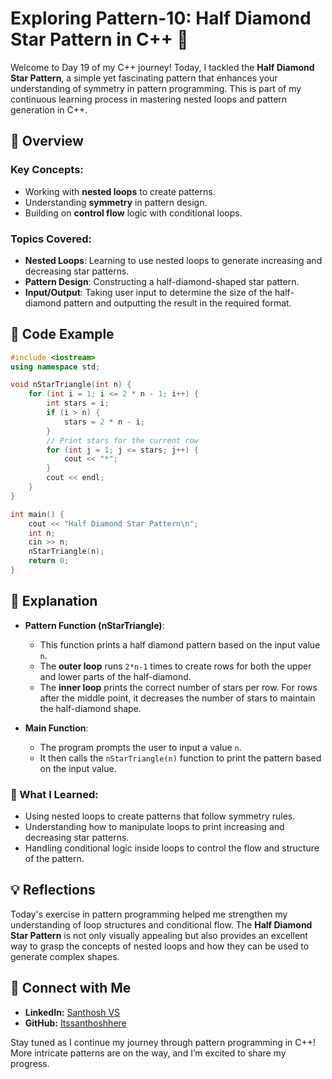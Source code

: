 # Exploring Pattern-10: Half Diamond Star Pattern in C++ 🌟

Welcome to Day 19 of my C++ journey! Today, I tackled the **Half Diamond Star Pattern**, a simple yet fascinating pattern that enhances your understanding of symmetry in pattern programming. This is part of my continuous learning process in mastering nested loops and pattern generation in C++.

## 📝 Overview

### Key Concepts:
- Working with **nested loops** to create patterns.
- Understanding **symmetry** in pattern design.
- Building on **control flow** logic with conditional loops.

### Topics Covered:
- **Nested Loops**: Learning to use nested loops to generate increasing and decreasing star patterns.
- **Pattern Design**: Constructing a half-diamond-shaped star pattern.
- **Input/Output**: Taking user input to determine the size of the half-diamond pattern and outputting the result in the required format.

## 📂 Code Example

```cpp
#include <iostream>
using namespace std;

void nStarTriangle(int n) {
    for (int i = 1; i <= 2 * n - 1; i++) {
        int stars = i;
        if (i > n) {
            stars = 2 * n - i;
        }
        // Print stars for the current row
        for (int j = 1; j <= stars; j++) {
            cout << "*";
        }
        cout << endl;
    }
}

int main() {
    cout << "Half Diamond Star Pattern\n";
    int n;
    cin >> n;
    nStarTriangle(n);
    return 0;
}
```

## 📘 Explanation

- **Pattern Function (nStarTriangle)**:
  - This function prints a half diamond pattern based on the input value `n`.
  - The **outer loop** runs `2*n-1` times to create rows for both the upper and lower parts of the half-diamond.
  - The **inner loop** prints the correct number of stars per row. For rows after the middle point, it decreases the number of stars to maintain the half-diamond shape.

- **Main Function**:
  - The program prompts the user to input a value `n`.
  - It then calls the `nStarTriangle(n)` function to print the pattern based on the input value.

### 🚀 What I Learned:
- Using nested loops to create patterns that follow symmetry rules.
- Understanding how to manipulate loops to print increasing and decreasing star patterns.
- Handling conditional logic inside loops to control the flow and structure of the pattern.

## 💡 Reflections

Today's exercise in pattern programming helped me strengthen my understanding of loop structures and conditional flow. The **Half Diamond Star Pattern** is not only visually appealing but also provides an excellent way to grasp the concepts of nested loops and how they can be used to generate complex shapes.

## 🔗 Connect with Me
- **LinkedIn:** [Santhosh VS](https://www.linkedin.com/in/thesanthoshvs/)
- **GitHub:** [Itssanthoshhere](https://github.com/Itssanthoshhere)

Stay tuned as I continue my journey through pattern programming in C++! More intricate patterns are on the way, and I’m excited to share my progress.
